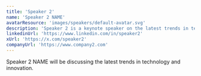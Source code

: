 ```yaml
---
title: 'Speaker 2'
name: 'Speaker 2 NAME'
avatarResource: 'images/speakers/default-avatar.svg'
description: 'Speaker 2 is a keynote speaker on the latest trends in technology and innovation.'
linkedinUrl: 'https://www.linkedin.com/in/speaker2'
xUrl: 'https://x.com/speaker2'
companyUrl: 'https://www.company2.com'
---
```


Speaker 2 NAME will be discussing the latest trends in technology and innovation.
